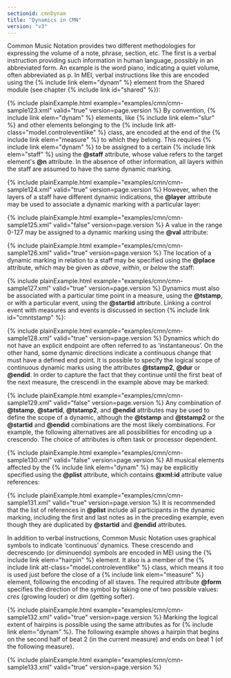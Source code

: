 ```yaml
---
sectionid: cmnDynam
title: "Dynamics in CMN"
version: "v3"
---
```


Common Music Notation provides two different methodologies for expressing the volume
of a
note, phrase, section, etc. The first is a verbal instruction providing such information
in
human language, possibly in an abbreviated form. An example is the word <span class="hi">piano</span>, indicating a quiet volume, often abbreviated as
<span class="hi">p</span>. In MEI, verbal instructions like this are encoded
using the {% include link elem="dynam" %} element from the Shared module (see chapter {% include link id="shared" %}):

{% include plainExample.html example="examples/cmn/cmn-sample123.xml" valid="true" version=page.version %}
By convention, {% include link elem="dynam" %} elements, like {% include link elem="slur" %} and
other elements belonging to the {% include link att-class="model.controleventlike" %} class,
are encoded at the end of the {% include link elem="measure" %} to which they belong. This
requires {% include link elem="dynam" %} to be assigned to a certain {% include link elem="staff" %}
using the **@staff** attribute, whose value refers to the target element's
**@n** attribute. In the absence of other information, all layers within the staff
are assumed to have the same dynamic marking.

{% include plainExample.html example="examples/cmn/cmn-sample124.xml" valid="true" version=page.version %}
However, when the layers of a staff have different dynamic indications, the
**@layer** attribute may be used to associate a dynamic marking with a particular
layer:

{% include plainExample.html example="examples/cmn/cmn-sample125.xml" valid="false" version=page.version %}
A value in the range 0-127 may be assigned to a dynamic marking using the **@val**
attribute:

{% include plainExample.html example="examples/cmn/cmn-sample126.xml" valid="true" version=page.version %}
The location of a dynamic marking in relation to a staff may be specified using the
**@place** attribute, which may be given as *above*, *within*,
or *below* the staff:

{% include plainExample.html example="examples/cmn/cmn-sample127.xml" valid="true" version=page.version %}
Dynamics must also be associated with a particular time point in a measure, using
the
**@tstamp**, or with a particular event, using the **@startid** attribute.
Linking a control event with measures and events is discussed in section {% include link id="cmntstamp" %}:

{% include plainExample.html example="examples/cmn/cmn-sample128.xml" valid="true" version=page.version %}
Dynamics which do not have an explicit endpoint are often referred to as
‘instantaneous’. On the other hand, some dynamic directions indicate a
continuous change that must have a defined end point. It is possible to specify the
logical
scope of continuous dynamic marks using the attributes **@tstamp2**, **@dur** or
**@endid**. In order to capture the fact that they continue until the first beat of
the next measure, the crescendi in the example above may be marked:

{% include plainExample.html example="examples/cmn/cmn-sample129.xml" valid="false" version=page.version %}
Any combination of **@tstamp**, **@startid**, **@tstamp2**, and
**@endid** attributes may be used to define the scope of a dynamic, although the
**@tstamp** and **@tstamp2** or the **@startid** and **@endid**
combinations are the most likely combinations. For example, the following alternatives
are
all possibilities for encoding up a crescendo. The choice of attributes is
often task or processor dependent.

{% include plainExample.html example="examples/cmn/cmn-sample130.xml" valid="false" version=page.version %}
All musical elements affected by the {% include link elem="dynam" %} may be explicitly
specified using the **@plist** attribute, which contains **@xml:id** attribute
value references:

{% include plainExample.html example="examples/cmn/cmn-sample131.xml" valid="true" version=page.version %}
It is recommended that the list of references in **@plist** include all participants
in the dynamic marking, including the first and last notes as in the preceding example,
even
though they are duplicated by **@startid** and **@endid** attributes.

In addition to verbal instructions, Common Music Notation uses graphical symbols to
indicate ‘continuous’ dynamics. These crescendo and
decrescendo (or diminuendo) symbols are encoded in MEI using the
{% include link elem="hairpin" %} element. It also is a member of the {% include link att-class="model.controleventlike" %} class, which means it too is used just before the close of
a {% include link elem="measure" %} element, following the encoding of all staves. The required
attribute **@form** specifies the direction of the symbol by taking one of two
possible values: *cres* (growing louder) or *dim* (getting
softer).

{% include plainExample.html example="examples/cmn/cmn-sample132.xml" valid="true" version=page.version %}
Marking the logical extent of hairpins is possible using the same attributes as for
{% include link elem="dynam" %}. The following example shows a hairpin that begins on the second
half of beat 2 (in the current measure) and ends on beat 1 (of the following measure).

{% include plainExample.html example="examples/cmn/cmn-sample133.xml" valid="true" version=page.version %}
